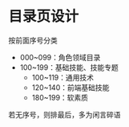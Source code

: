 # 目录页设计

按前面序号分类
- 000~099：角色领域目录
- 100~199：基础技能、技能专题
    - 100~119：通用技术
    - 120~140：前端基础技能
    - 180~199：软素质

若无序号，则排最后，多为闲言碎语